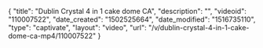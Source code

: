 {
    "title": "Dublin Crystal 4 in 1 cake dome CA",
    "description": "",
    "videoid": "110007522",
    "date_created": "1502525664",
    "date_modified": "1516735110",
    "type": "captivate",
    "layout": "video",
    "url": "\/v\/dublin-crystal-4-in-1-cake-dome-ca-mp4\/110007522"
}